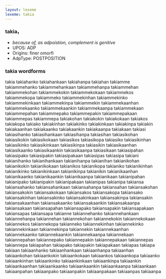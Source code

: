```yaml
---
layout: lexeme
lexeme: takia
---
```


###  takia₁

* _because of, as adpoistion, complement is genitive_
* UPOS:  ADP
* Origins: finer omorfi 
* AdpType:  POSTPOSITION


### takia wordforms

takia
takiahanko
takiahankaan
takiahanpa
takiahan
takiamme
takiammehanko
takiammehankaan
takiammehanpa
takiammehan
takiammekohan
takiammekokin
takiammekokaan
takiammekos
takiammekopa
takiammeko
takiammekinhan
takiammekinko
takiammekinkaan
takiammekinpa
takiammekin
takiammekaanhan
takiammekaanko
takiammekaankin
takiammekaanpa
takiammekaan
takiammepahan
takiammepako
takiammepakin
takiammepakaan
takiammepas
takiammepa
takiakohan
takiakokin
takiakokaan
takiakos
takiakopa
takiako
takiakinhan
takiakinko
takiakinkaan
takiakinpa
takiakin
takiakaanhan
takiakaanko
takiakaankin
takiakaanpa
takiakaan
takiasi
takiasihanko
takiasihankaan
takiasihanpa
takiasihan
takiasikohan
takiasikokin
takiasikokaan
takiasikos
takiasikopa
takiasiko
takiasikinhan
takiasikinko
takiasikinkaan
takiasikinpa
takiasikin
takiasikaanhan
takiasikaanko
takiasikaankin
takiasikaanpa
takiasikaan
takiasipahan
takiasipako
takiasipakin
takiasipakaan
takiasipas
takiasipa
takiani
takianihanko
takianihankaan
takianihanpa
takianihan
takianikohan
takianikokin
takianikokaan
takianikos
takianikopa
takianiko
takianikinhan
takianikinko
takianikinkaan
takianikinpa
takianikin
takianikaanhan
takianikaanko
takianikaankin
takianikaanpa
takianikaan
takianipahan
takianipako
takianipakin
takianipakaan
takianipas
takianipa
takiansa
takiansahanko
takiansahankaan
takiansahanpa
takiansahan
takiansakohan
takiansakokin
takiansakokaan
takiansakos
takiansakopa
takiansako
takiansakinhan
takiansakinko
takiansakinkaan
takiansakinpa
takiansakin
takiansakaanhan
takiansakaanko
takiansakaankin
takiansakaanpa
takiansakaan
takiansapahan
takiansapako
takiansapakin
takiansapakaan
takiansapas
takiansapa
takianne
takiannehanko
takiannehankaan
takiannehanpa
takiannehan
takiannekohan
takiannekokin
takiannekokaan
takiannekos
takiannekopa
takianneko
takiannekinhan
takiannekinko
takiannekinkaan
takiannekinpa
takiannekin
takiannekaanhan
takiannekaanko
takiannekaankin
takiannekaanpa
takiannekaan
takiannepahan
takiannepako
takiannepakin
takiannepakaan
takiannepas
takiannepa
takiapahan
takiapako
takiapakin
takiapakaan
takiapas
takiapa
takiaan
takiaanhanko
takiaanhankaan
takiaanhanpa
takiaanhan
takiaankohan
takiaankokin
takiaankokaan
takiaankos
takiaankopa
takiaanko
takiaankinhan
takiaankinko
takiaankinkaan
takiaankinpa
takiaankin
takiaankaanhan
takiaankaanko
takiaankaankin
takiaankaanpa
takiaankaan
takiaanpahan
takiaanpako
takiaanpakin
takiaanpakaan
takiaanpas
takiaanpa

